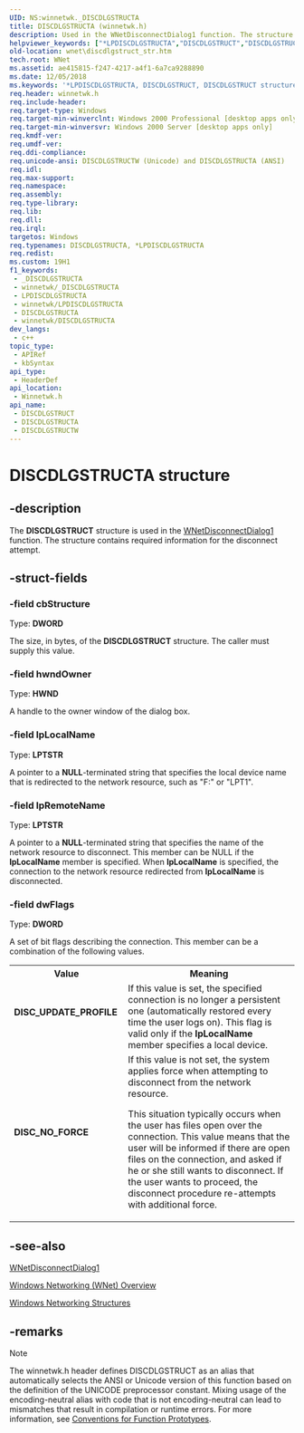 ```yaml
---
UID: NS:winnetwk._DISCDLGSTRUCTA
title: DISCDLGSTRUCTA (winnetwk.h)
description: Used in the WNetDisconnectDialog1 function. The structure contains required information for the disconnect attempt. (ANSI)
helpviewer_keywords: ["*LPDISCDLGSTRUCTA","DISCDLGSTRUCT","DISCDLGSTRUCT structure [Windows Networking (WNet)]","DISCDLGSTRUCTA","DISCDLGSTRUCTW","DISC_NO_FORCE","DISC_UPDATE_PROFILE","LPDISCDLGSTRUCT","LPDISCDLGSTRUCT structure pointer [Windows Networking (WNet)]","_win32_discdlgstruct_str","winnetwk/DISCDLGSTRUCT","winnetwk/DISCDLGSTRUCTA","winnetwk/DISCDLGSTRUCTW","winnetwk/LPDISCDLGSTRUCT","wnet.discdlgstruct_str"]
old-location: wnet\discdlgstruct_str.htm
tech.root: WNet
ms.assetid: ae415815-f247-4217-a4f1-6a7ca9288890
ms.date: 12/05/2018
ms.keywords: '*LPDISCDLGSTRUCTA, DISCDLGSTRUCT, DISCDLGSTRUCT structure [Windows Networking (WNet)], DISCDLGSTRUCTA, DISCDLGSTRUCTW, DISC_NO_FORCE, DISC_UPDATE_PROFILE, LPDISCDLGSTRUCT, LPDISCDLGSTRUCT structure pointer [Windows Networking (WNet)], _win32_discdlgstruct_str, winnetwk/DISCDLGSTRUCT, winnetwk/DISCDLGSTRUCTA, winnetwk/DISCDLGSTRUCTW, winnetwk/LPDISCDLGSTRUCT, wnet.discdlgstruct_str'
req.header: winnetwk.h
req.include-header: 
req.target-type: Windows
req.target-min-winverclnt: Windows 2000 Professional [desktop apps only]
req.target-min-winversvr: Windows 2000 Server [desktop apps only]
req.kmdf-ver: 
req.umdf-ver: 
req.ddi-compliance: 
req.unicode-ansi: DISCDLGSTRUCTW (Unicode) and DISCDLGSTRUCTA (ANSI)
req.idl: 
req.max-support: 
req.namespace: 
req.assembly: 
req.type-library: 
req.lib: 
req.dll: 
req.irql: 
targetos: Windows
req.typenames: DISCDLGSTRUCTA, *LPDISCDLGSTRUCTA
req.redist: 
ms.custom: 19H1
f1_keywords:
 - _DISCDLGSTRUCTA
 - winnetwk/_DISCDLGSTRUCTA
 - LPDISCDLGSTRUCTA
 - winnetwk/LPDISCDLGSTRUCTA
 - DISCDLGSTRUCTA
 - winnetwk/DISCDLGSTRUCTA
dev_langs:
 - c++
topic_type:
 - APIRef
 - kbSyntax
api_type:
 - HeaderDef
api_location:
 - Winnetwk.h
api_name:
 - DISCDLGSTRUCT
 - DISCDLGSTRUCTA
 - DISCDLGSTRUCTW
---
```


# DISCDLGSTRUCTA structure


## -description

The
				<b>DISCDLGSTRUCT</b> structure is used in the 
<a href="/windows/desktop/api/winnetwk/nf-winnetwk-wnetdisconnectdialog1a">WNetDisconnectDialog1</a> function. The structure contains required information for the disconnect attempt.

## -struct-fields

### -field cbStructure

Type: <b>DWORD</b>

The size, in bytes, of the 
<b>DISCDLGSTRUCT</b> structure. The caller must supply this value.

### -field hwndOwner

Type: <b>HWND</b>

A handle to the owner window of the dialog box.

### -field lpLocalName

Type: <b>LPTSTR</b>

A pointer to a <b>NULL</b>-terminated  string that specifies the local device name that is redirected to the network resource, such as "F:" or "LPT1".

### -field lpRemoteName

Type: <b>LPTSTR</b>

A pointer to a <b>NULL</b>-terminated  string that specifies the name of the network resource to disconnect. This member can be NULL if the <b>lpLocalName</b> member is specified. When <b>lpLocalName</b> is specified, the connection to the network resource redirected from <b>lpLocalName</b>  is disconnected.

### -field dwFlags

Type: <b>DWORD</b>

A set of bit flags describing the connection. This member can be a combination of the following values. 



<table>
<tr>
<th>Value</th>
<th>Meaning</th>
</tr>
<tr>
<td width="40%"><a id="DISC_UPDATE_PROFILE"></a><a id="disc_update_profile"></a><dl>
<dt><b>DISC_UPDATE_PROFILE</b></dt>
</dl>
</td>
<td width="60%">
If this value is set, the specified connection is no longer a persistent one (automatically restored every time the user logs on). This flag is valid only if the <b>lpLocalName</b> member specifies a local device.

</td>
</tr>
<tr>
<td width="40%"><a id="DISC_NO_FORCE"></a><a id="disc_no_force"></a><dl>
<dt><b>DISC_NO_FORCE</b></dt>
</dl>
</td>
<td width="60%">
If this value is not set, the system applies force when attempting to disconnect from the network resource. 




This situation typically occurs when the user has files open over the connection. This value means that the user will be informed if there are open files on the connection, and asked if he or she still wants to disconnect. If the user wants to proceed, the disconnect procedure re-attempts with additional force.

</td>
</tr>
</table>

## -see-also

<a href="/windows/desktop/api/winnetwk/nf-winnetwk-wnetdisconnectdialog1a">WNetDisconnectDialog1</a>



<a href="/windows/desktop/WNet/windows-networking-wnet-">Windows Networking (WNet) Overview</a>



<a href="/windows/desktop/WNet/windows-networking-structures">Windows Networking Structures</a>

## -remarks

> [!NOTE]
> The winnetwk.h header defines DISCDLGSTRUCT as an alias that automatically selects the ANSI or Unicode version of this function based on the definition of the UNICODE preprocessor constant. Mixing usage of the encoding-neutral alias with code that is not encoding-neutral can lead to mismatches that result in compilation or runtime errors. For more information, see [Conventions for Function Prototypes](/windows/win32/intl/conventions-for-function-prototypes).
